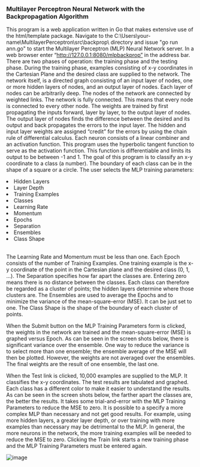 <h3>Multilayer Perceptron Neural Network with the Backpropagation Algorithm</h3>

This program is a web application written in Go that makes extensive use of the html/template package.
Navigate to the C:\Users\your-name\MultilayerPerceptron\src\backprop\ directory and issue "go run ann.go" to
start the Multilayer Perceptron (MLP) Neural Network server. In a web browser enter “http://127.0.0.1:8080/mlpbackprop”
in the address bar.  There are two phases of operation:  the training phase and the testing phase.  During the training
phase, examples consisting of x-y coordinates in the Cartesian Plane and the desired class are supplied to the network.
The network itself, is a directed graph consisting of an input layer of nodes, one or more hidden layers of nodes, and
an output layer of nodes.  Each layer of nodes can be arbitrarily deep.  The nodes of the network are connected by weighted
links.  The network is fully connected.  This means that every node is connected to every other node.  The weights are trained
by first propagating the inputs forward, layer by layer, to the output layer of nodes.  The output layer of nodes finds the
difference between the desired and its output and back propagates the errors to the input layer.  The hidden and input layer
weights are assigned “credit” for the errors by using the chain rule of differential calculus.  Each neuron consists of a
linear combiner and an activation function.  This program uses the hyperbolic tangent function to serve as the activation function.
This function is differentiable and limits its output to be between -1 and 1.  The goal of this program is to classify an x-y coordinate
to a class (a number).  The boundary of each class can be in the shape of a square or a circle.
The user selects the MLP training parameters:
<li>Hidden Layers</li>
<li>Layer Depth</li>
<li>Training Examples</li>
<li>Classes</li>
<li>Learning Rate</li>
<li>Momentum</li>
<li>Epochs</li>
<li>Separation</li>
<li>Ensembles</li>
<li>Class Shape</li>
<br>
<p>
The Learning Rate and Momentum must be less than one.  Each Epoch consists of the number of Training Examples.  
One training example is the x-y coordinate of the point in the Cartesian plane and the desired class (0, 1, …).
The Separation specifies how far apart the classes are.  Entering zero means there is no distance between the classes.
Each class can therefore be regarded as a cluster of points; the hidden layers determine where those clusters are.
The Ensembles are used to average the Epochs and to minimize the variance of the mean-square-error (MSE).  
It can be just set to one.  The Class Shape is the shape of the boundary of each cluster of points.
</p>
<p>
When the Submit button on the MLP Training Parameters form is clicked, the weights in the network are trained
and the mean-square-error (MSE) is graphed versus Epoch.  As can be seen in the screen shots below, there is significant variance over the ensemble.
One way to reduce the variance is to select more than one ensemble; the ensemble average of the MSE will then be plotted.  However,
the weights are not averaged over the ensembles.  The final weights are the result of one ensemble, the last one.
</p>
<p>
When the Test link is clicked, 10,000 examples are supplied to the MLP.  It classifies the x-y coordinates.
The test results are tabulated and graphed.  Each class has a different color to make it easier to understand the results.
As can be seen in the screen shots below, the farther apart the classes are, the better the results.  
It takes some trial-and-error with the MLP Training Parameters to reduce the MSE to zero.  It is possible to a specify a 
more complex MLP than necessary and not get good results.  For example, using more hidden layers, a greater layer depth,
or over training with more examples than necessary may be detrimental to the MLP.  In general, the more neurons in the
network, the more training examples will be needed to reduce the MSE to zero.  Clicking the Train link starts a new training
phase and the MLP Training Parameters must be entered again.
</p>

![image](https://github.com/thomasteplick/mlpbackprop/assets/117768679/0e70faa5-0cb7-4b97-84b5-4e76cdaaaa22)

